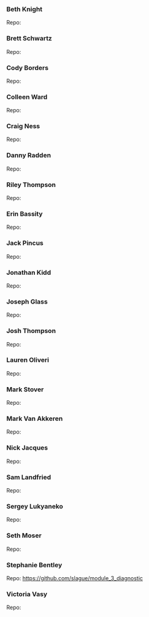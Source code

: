 ### Beth Knight
Repo:

### Brett Schwartz
Repo:

### Cody Borders
Repo:

### Colleen Ward
Repo:

### Craig Ness
Repo:

### Danny Radden
Repo:

### Riley Thompson
Repo:

### Erin Bassity
Repo:

### Jack Pincus
Repo:

### Jonathan Kidd
Repo:

### Joseph Glass
Repo:

### Josh Thompson
Repo:

### Lauren Oliveri
Repo:

### Mark Stover
Repo:

### Mark Van Akkeren
Repo:

### Nick Jacques
Repo:

### Sam Landfried
Repo:

### Sergey Lukyaneko
Repo:

### Seth Moser
Repo:

### Stephanie Bentley
Repo: https://github.com/slague/module_3_diagnostic

### Victoria Vasy
Repo:
